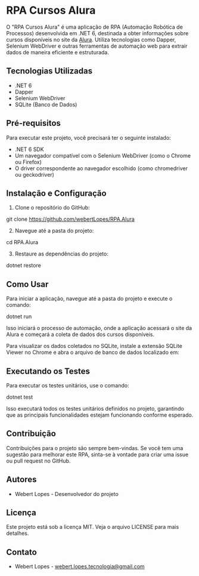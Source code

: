 # RPA Cursos Alura

O "RPA Cursos Alura" é uma aplicação de RPA (Automação Robótica de Processos) desenvolvida em .NET 6, destinada a obter informações sobre cursos disponíveis no site da [Alura](https://www.alura.com.br/). Utiliza tecnologias como Dapper, Selenium WebDriver e outras ferramentas de automação web para extrair dados de maneira eficiente e estruturada.

## Tecnologias Utilizadas

- .NET 6
- Dapper
- Selenium WebDriver
- SQLite (Banco de Dados)

## Pré-requisitos

Para executar este projeto, você precisará ter o seguinte instalado:
- .NET 6 SDK
- Um navegador compatível com o Selenium WebDriver (como o Chrome ou Firefox)
- O driver correspondente ao navegador escolhido (como chromedriver ou geckodriver)

## Instalação e Configuração

1. Clone o repositório do GitHub:

git clone https://github.com/webertLopes/RPA.Alura

2. Navegue até a pasta do projeto:

cd RPA.Alura

3. Restaure as dependências do projeto:

dotnet restore


## Como Usar

Para iniciar a aplicação, navegue até a pasta do projeto e execute o comando:

dotnet run

Isso iniciará o processo de automação, onde a aplicação acessará o site da Alura e começará a coleta de dados dos cursos disponíveis.

Para visualizar os dados coletados no SQLite, instale a extensão SQLite Viewer no Chrome e abra o arquivo de banco de dados localizado em:


## Executando os Testes

Para executar os testes unitários, use o comando:


dotnet test

Isso executará todos os testes unitários definidos no projeto, garantindo que as principais funcionalidades estejam funcionando conforme esperado.

## Contribuição

Contribuições para o projeto são sempre bem-vindas. Se você tem uma sugestão para melhorar este RPA, sinta-se à vontade para criar uma issue ou pull request no GitHub.

## Autores

- Webert Lopes - Desenvolvedor do projeto

## Licença

Este projeto está sob a licença MIT. Veja o arquivo LICENSE para mais detalhes.

## Contato

- Webert Lopes - webert.lopes.tecnologia@gmail.com
